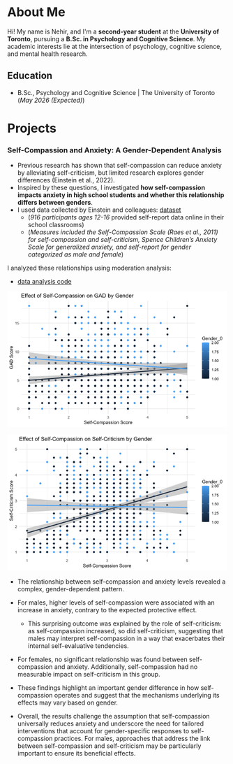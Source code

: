 # About Me
Hi! My name is Nehir, and I'm a **second-year student** at the **University of Toronto**, pursuing a **B.Sc. in Psychology and Cognitive Science**. My academic interests lie at the intersection of psychology, cognitive science, and mental health research.

## Education	 			        		
- B.Sc., Psychology and Cognitive Science | The University of Toronto (_May 2026 (Expected)_)

# Projects
### Self-Compassion and Anxiety: A Gender-Dependent Analysis

- Previous research has shown that self-compassion can reduce anxiety by alleviating self-criticism, but limited research explores gender differences (Einstein et al., 2022).
- Inspired by these questions, I investigated **how self-compassion impacts anxiety in high school students and whether this relationship differs between genders**.
- I used data collected by Einstein and colleagues: [dataset](https://figshare.mq.edu.au/articles/dataset/Abbreviated_FOMO_and_social_media_dataset/20188298/1?file=36091265)
  - (_916 participants ages 12-16_ provided self-report data online in their school classrooms)
  - (_Measures included the Self-Compassion Scale (Raes et al., 2011) for self-compassion and self-criticism, Spence Children’s Anxiety Scale for generalized anxiety, and self-report for gender categorized as male and female_)

I analyzed these relationships using moderation analysis:
  - [data analysis code](https://github.com/nehirarpat/Research/blob/main/code.md)

![Self-Compassion vs Anxiety Graph](assets/img/graph1.jpg)

![Self-Compassion vs Self-Criticism Graph](assets/img/graph2.jpg)

- The relationship between self-compassion and anxiety levels revealed a complex, gender-dependent pattern.
- For males, higher levels of self-compassion were associated with an increase in anxiety, contrary to the expected protective effect.
  - This surprising outcome was explained by the role of self-criticism: as self-compassion increased, so did self-criticism, suggesting that        males may interpret self-compassion in a way that exacerbates their internal self-evaluative tendencies.
- For females, no significant relationship was found between self-compassion and anxiety. Additionally, self-compassion had no measurable impact on self-criticism in this group.
  
- These findings highlight an important gender difference in how self-compassion operates and suggest that the mechanisms underlying its effects may vary based on gender.
- Overall, the results challenge the assumption that self-compassion universally reduces anxiety and underscore the need for tailored interventions that account for gender-specific responses to self-compassion practices. For males, approaches that address the link between self-compassion and self-criticism may be particularly important to ensure its beneficial effects.
